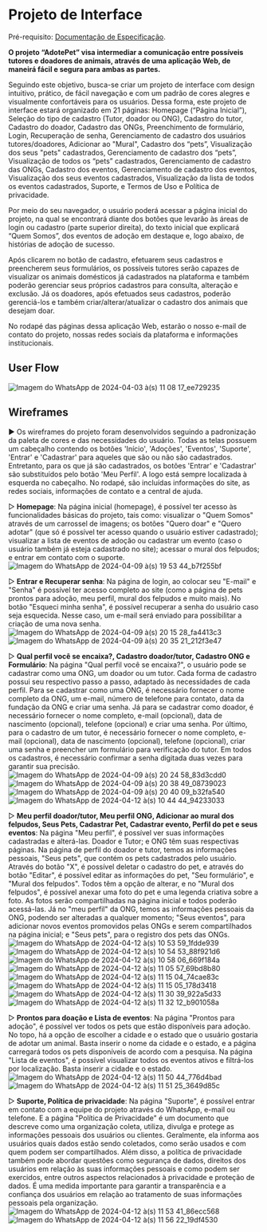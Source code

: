 
# Projeto de Interface

Pré-requisito: <a href="https://github.com/ICEI-PUC-Minas-PMV-SI/pmv-si-2024-1-pe1-t5-adote-pet/blob/main/docs/especification.md"> Documentação de Especificação</a>.

**O projeto “AdotePet” visa intermediar a comunicação entre possíveis tutores e doadores de animais, através de uma aplicação Web, de maneirá fácil e segura para ambas as partes.**

Seguindo este objetivo, busca-se criar um projeto de interface com design intuitivo, prático, de fácil navegação e com um padrão de cores alegres e visualmente confortáveis para os usuários. Dessa forma, este projeto de interface estará organizado em 21 páginas: Homepage (“Página Inicial”), Seleção do tipo de cadastro (Tutor, doador ou ONG), Cadastro do tutor, Cadastro do doador, Cadastro das ONGs, Preenchimento de formulário, Login, Recuperação de senha, Gerenciamento de cadastro dos usuários tutores/doadores, Adicionar ao "Mural", Cadastro dos “pets”, Visualização dos seus "pets" cadastrados, Gerenciamento de cadastro dos “pets”, Visualização de todos os “pets” cadastrados, Gerenciamento de cadastro das ONGs, Cadastro dos eventos, Gerenciamento de cadastro dos eventos, Visualização dos seus eventos cadastrados, Visualização da lista de todos os eventos cadastrados, Suporte, e Termos de Uso e Política de privacidade.

Por meio do seu navegador, o usuário poderá acessar a página inicial do projeto, na qual se encontrará diante dos botões que levarão às áreas de login ou cadastro (parte superior direita), do texto inicial que explicará “Quem Somos”, dos eventos de adoção em destaque e, logo abaixo, de histórias de adoção de sucesso. 

Após clicarem no botão de cadastro, efetuarem seus cadastros e preencherem seus formulários, os possíveis tutores serão capazes de visualizar os animais domésticos já cadastrados na plataforma e também poderão gerenciar seus próprios cadastros para consulta, alteração e exclusão. Já os doadores, após efetuados seus cadastros, poderão gerenciá-los e também criar/alterar/atualizar o cadastro dos animais que desejam doar. 

No rodapé das páginas dessa aplicação Web, estarão o nosso e-mail de contato do projeto, nossas redes sociais da plataforma e informações institucionais.

## User Flow

![Imagem do WhatsApp de 2024-04-03 à(s) 11 08 17_ee729235](https://github.com/ICEI-PUC-Minas-PMV-SI/pmv-si-2024-1-pe1-t5-adote-pet/assets/160288705/0096b861-74b9-4a6b-ae54-e374a8cbe0c2)


## Wireframes

► Os wireframes do projeto foram desenvolvidos seguindo a padronização da paleta de cores e das necessidades do usuário. Todas as telas possuem um cabeçalho contendo os botões 'Início', 'Adoções', 'Eventos', 'Suporte', 'Entrar' e 'Cadastrar' para aqueles que são ou não são cadastrados. Entretanto, para os que já são cadastrados, os botões 'Entrar' e 'Cadastrar' são substituídos pelo botão 'Meu Perfil'. A logo está sempre localizada à esquerda no cabeçalho. No rodapé, são incluídas informações do site, as redes sociais, informações de contato e a central de ajuda.

▷ **Homepage**:
Na página inicial (homepage), é possível ter acesso às funcionalidades básicas do projeto, tais como: visualizar o "Quem Somos" através de um carrossel de imagens; os botões "Quero doar" e "Quero adotar" (que só é possível ter acesso quando o usuário estiver cadastrado); visualizar a lista de eventos de adoção ou cadastrar um evento (caso o usuário também já esteja cadastrado no site); acessar o mural dos felpudos; e entrar em contato com o suporte.
![Imagem do WhatsApp de 2024-04-09 à(s) 19 53 44_b7f255bf](https://github.com/ICEI-PUC-Minas-PMV-SI/pmv-si-2024-1-pe1-t5-adote-pet/assets/160288705/e7f1f21b-df31-47a9-8372-3a71c92166c3)

▷ **Entrar e Recuperar senha**:
 Na página de login, ao colocar seu "E-mail" e "Senha" é possível ter acesso completo ao site (como a página de pets prontos para adoção, meu perfil, mural dos felpudos e muito mais). No botão "Esqueci minha senha", é possível recuperar a senha do usuário caso seja esquecida. Nesse caso, um e-mail será enviado para possibilitar a criação de uma nova senha.
![Imagem do WhatsApp de 2024-04-09 à(s) 20 15 28_fa4413c3](https://github.com/ICEI-PUC-Minas-PMV-SI/pmv-si-2024-1-pe1-t5-adote-pet/assets/160288705/a1cf3b73-4bb8-4625-84f7-35a0fa6894db)
![Imagem do WhatsApp de 2024-04-09 à(s) 20 35 21_212f3e47](https://github.com/ICEI-PUC-Minas-PMV-SI/pmv-si-2024-1-pe1-t5-adote-pet/assets/160288705/aa4325d2-58ae-4705-aa79-95073a40c624)

▷ **Qual perfil você se encaixa?, Cadastro doador/tutor, Cadastro ONG e Formulário**:
Na página "Qual perfil você se encaixa?", o usuário pode se cadastrar como uma ONG, um doador ou um tutor. Cada forma de cadastro possui seu respectivo passo a passo, adaptado às necessidades de cada perfil. Para se cadastrar como uma ONG, é necessário fornecer o nome completo da ONG, um e-mail, número de telefone para contato, data da fundação da ONG e criar uma senha. Já para se cadastrar como doador, é necessário fornecer o nome completo, e-mail (opcional), data de nascimento (opcional), telefone (opcional) e criar uma senha. Por último, para o cadastro de um tutor, é necessário fornecer o nome completo, e-mail (opcional), data de nascimento (opcional), telefone (opcional), criar uma senha e preencher um formulário para verificação do tutor. Em todos os cadastros, é necessário confirmar a senha digitada duas vezes para garantir sua precisão.
![Imagem do WhatsApp de 2024-04-09 à(s) 20 24 58_83d3cdd0](https://github.com/ICEI-PUC-Minas-PMV-SI/pmv-si-2024-1-pe1-t5-adote-pet/assets/160288705/318f33f3-2dd0-4a0d-8f4f-217b3793886a)
![Imagem do WhatsApp de 2024-04-09 à(s) 20 38 49_08739023](https://github.com/ICEI-PUC-Minas-PMV-SI/pmv-si-2024-1-pe1-t5-adote-pet/assets/160288705/d850f7c6-8d13-4eef-8546-1bf77d7279ba)
![Imagem do WhatsApp de 2024-04-09 à(s) 20 40 09_b32fa540](https://github.com/ICEI-PUC-Minas-PMV-SI/pmv-si-2024-1-pe1-t5-adote-pet/assets/160288705/d90bf302-626d-44f4-a8d4-edf1b6f3a2c6)
![Imagem do WhatsApp de 2024-04-12 à(s) 10 44 44_94233033](https://github.com/ICEI-PUC-Minas-PMV-SI/pmv-si-2024-1-pe1-t5-adote-pet/assets/160288705/833a08e8-1760-4806-9d35-321d8ae527c8)

▷ **Meu perfil doador/tutor, Meu perfil ONG, Adicionar ao mural dos felpudos, Seus Pets, Cadastrar Pet, Cadastrar evento, Perfil do pet e seus eventos**:
Na página "Meu perfil", é possível ver suas informações cadastradas e alterá-las. Doador e Tutor; e ONG têm suas respectivas páginas. Na página de perfil do doador e tutor, temos as informações pessoais, "Seus pets", que contém os pets cadastrados pelo usuário. Através do botão "X", é possível deletar o cadastro do pet, e através do botão "Editar", é possível editar as informações do pet, "Seu formulário", e "Mural dos felpudos". Todos têm a opção de alterar, e no "Mural dos felpudos", é possível anexar uma foto do pet e uma legenda criativa sobre a foto. As fotos serão compartilhadas na página inicial e todos poderão acessá-las. Já no "meu perfil" da ONG, temos as informações pessoais da ONG, podendo ser alteradas a qualquer momento; "Seus eventos", para adicionar novos eventos promovidos pelas ONGs e serem compartilhados na página inicial; e "Seus pets", para o registro dos pets das ONGs.
![Imagem do WhatsApp de 2024-04-12 à(s) 10 53 59_1fdde939](https://github.com/ICEI-PUC-Minas-PMV-SI/pmv-si-2024-1-pe1-t5-adote-pet/assets/160288705/8b162e42-f5d4-4ff7-9f26-9d26fec4bbb6)
![Imagem do WhatsApp de 2024-04-12 à(s) 10 54 53_88f921d6](https://github.com/ICEI-PUC-Minas-PMV-SI/pmv-si-2024-1-pe1-t5-adote-pet/assets/160288705/feedca05-3fc2-43c7-b484-5c8441299065)
![Imagem do WhatsApp de 2024-04-12 à(s) 10 58 06_669f184a](https://github.com/ICEI-PUC-Minas-PMV-SI/pmv-si-2024-1-pe1-t5-adote-pet/assets/160288705/a79218ef-f5ad-4721-8d7c-9a743cdb552c)
![Imagem do WhatsApp de 2024-04-12 à(s) 11 05 57_69bd8b80](https://github.com/ICEI-PUC-Minas-PMV-SI/pmv-si-2024-1-pe1-t5-adote-pet/assets/160288705/4da358dc-686c-484a-b9f5-968bc8deab5f)
![Imagem do WhatsApp de 2024-04-12 à(s) 11 15 04_74cae83c](https://github.com/ICEI-PUC-Minas-PMV-SI/pmv-si-2024-1-pe1-t5-adote-pet/assets/160288705/f79c4472-9f6e-43a0-a7c8-2ce87c731f45)
![Imagem do WhatsApp de 2024-04-12 à(s) 11 15 05_178d3418](https://github.com/ICEI-PUC-Minas-PMV-SI/pmv-si-2024-1-pe1-t5-adote-pet/assets/160288705/c0e117c4-c3e8-427a-a8dc-2d3f1d739b30)
![Imagem do WhatsApp de 2024-04-12 à(s) 11 30 39_922a5d33](https://github.com/ICEI-PUC-Minas-PMV-SI/pmv-si-2024-1-pe1-t5-adote-pet/assets/160288705/c268cbd4-9f1a-40e9-a05c-4b8fbb12cca7)
![Imagem do WhatsApp de 2024-04-12 à(s) 11 32 12_b901058a](https://github.com/ICEI-PUC-Minas-PMV-SI/pmv-si-2024-1-pe1-t5-adote-pet/assets/160288705/f5fe09dc-a817-47ce-a1f9-59034d5f8bd1)

▷ **Prontos para doação e Lista de eventos**:
Na página "Prontos para adoção", é possível ver todos os pets que estão disponíveis para adoção. No topo, há a opção de escolher a cidade e o estado que o usuário gostaria de adotar um animal. Basta inserir o nome da cidade e o estado, e a página carregará todos os pets disponíveis de acordo com a pesquisa. Na página "Lista de eventos", é possível visualizar todos os eventos ativos e filtrá-los por localização. Basta inserir a cidade e o estado.
![Imagem do WhatsApp de 2024-04-12 à(s) 11 50 44_776d4bad](https://github.com/ICEI-PUC-Minas-PMV-SI/pmv-si-2024-1-pe1-t5-adote-pet/assets/160288705/045ace18-c774-4ef0-9774-3d41489917b2)
![Imagem do WhatsApp de 2024-04-12 à(s) 11 51 25_3649d85c](https://github.com/ICEI-PUC-Minas-PMV-SI/pmv-si-2024-1-pe1-t5-adote-pet/assets/160288705/82ef6fb5-34bc-4fab-a8fe-11f966013944)

▷ **Suporte, Política de privacidade**:
Na página "Suporte", é possível entrar em contato com a equipe do projeto através do WhatsApp, e-mail ou telefone. E a página "Política de Privacidade" é um documento que descreve como uma organização coleta, utiliza, divulga e protege as informações pessoais dos usuários ou clientes. Geralmente, ela informa aos usuários quais dados estão sendo coletados, como serão usados e com quem podem ser compartilhados. Além disso, a política de privacidade também pode abordar questões como segurança de dados, direitos dos usuários em relação às suas informações pessoais e como podem ser exercidos, entre outros aspectos relacionados à privacidade e proteção de dados. É uma medida importante para garantir a transparência e a confiança dos usuários em relação ao tratamento de suas informações pessoais pela organização.
![Imagem do WhatsApp de 2024-04-12 à(s) 11 53 41_86ecc568](https://github.com/ICEI-PUC-Minas-PMV-SI/pmv-si-2024-1-pe1-t5-adote-pet/assets/160288705/89af921e-3d81-4954-902c-0a1c5caf1e85)
![Imagem do WhatsApp de 2024-04-12 à(s) 11 56 22_19df4530](https://github.com/ICEI-PUC-Minas-PMV-SI/pmv-si-2024-1-pe1-t5-adote-pet/assets/160288705/8d57be09-44aa-487d-a0fe-87759e3e46eb)








